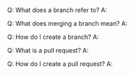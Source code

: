 Q: What does a branch refer to?
A:

Q: What does merging a branch mean?
A:

Q: How do I create a branch?
A:

Q: What is a pull request?
A:

Q: How do I create a pull request?
A:
